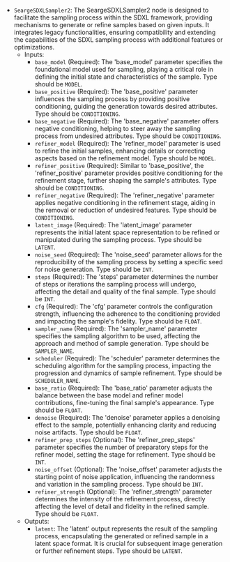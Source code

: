 - `SeargeSDXLSampler2`: The SeargeSDXLSampler2 node is designed to facilitate the sampling process within the SDXL framework, providing mechanisms to generate or refine samples based on given inputs. It integrates legacy functionalities, ensuring compatibility and extending the capabilities of the SDXL sampling process with additional features or optimizations.
    - Inputs:
        - `base_model` (Required): The 'base_model' parameter specifies the foundational model used for sampling, playing a critical role in defining the initial state and characteristics of the sample. Type should be `MODEL`.
        - `base_positive` (Required): The 'base_positive' parameter influences the sampling process by providing positive conditioning, guiding the generation towards desired attributes. Type should be `CONDITIONING`.
        - `base_negative` (Required): The 'base_negative' parameter offers negative conditioning, helping to steer away the sampling process from undesired attributes. Type should be `CONDITIONING`.
        - `refiner_model` (Required): The 'refiner_model' parameter is used to refine the initial samples, enhancing details or correcting aspects based on the refinement model. Type should be `MODEL`.
        - `refiner_positive` (Required): Similar to 'base_positive', the 'refiner_positive' parameter provides positive conditioning for the refinement stage, further shaping the sample's attributes. Type should be `CONDITIONING`.
        - `refiner_negative` (Required): The 'refiner_negative' parameter applies negative conditioning in the refinement stage, aiding in the removal or reduction of undesired features. Type should be `CONDITIONING`.
        - `latent_image` (Required): The 'latent_image' parameter represents the initial latent space representation to be refined or manipulated during the sampling process. Type should be `LATENT`.
        - `noise_seed` (Required): The 'noise_seed' parameter allows for the reproducibility of the sampling process by setting a specific seed for noise generation. Type should be `INT`.
        - `steps` (Required): The 'steps' parameter determines the number of steps or iterations the sampling process will undergo, affecting the detail and quality of the final sample. Type should be `INT`.
        - `cfg` (Required): The 'cfg' parameter controls the configuration strength, influencing the adherence to the conditioning provided and impacting the sample's fidelity. Type should be `FLOAT`.
        - `sampler_name` (Required): The 'sampler_name' parameter specifies the sampling algorithm to be used, affecting the approach and method of sample generation. Type should be `SAMPLER_NAME`.
        - `scheduler` (Required): The 'scheduler' parameter determines the scheduling algorithm for the sampling process, impacting the progression and dynamics of sample refinement. Type should be `SCHEDULER_NAME`.
        - `base_ratio` (Required): The 'base_ratio' parameter adjusts the balance between the base model and refiner model contributions, fine-tuning the final sample's appearance. Type should be `FLOAT`.
        - `denoise` (Required): The 'denoise' parameter applies a denoising effect to the sample, potentially enhancing clarity and reducing noise artifacts. Type should be `FLOAT`.
        - `refiner_prep_steps` (Optional): The 'refiner_prep_steps' parameter specifies the number of preparatory steps for the refiner model, setting the stage for refinement. Type should be `INT`.
        - `noise_offset` (Optional): The 'noise_offset' parameter adjusts the starting point of noise application, influencing the randomness and variation in the sampling process. Type should be `INT`.
        - `refiner_strength` (Optional): The 'refiner_strength' parameter determines the intensity of the refinement process, directly affecting the level of detail and fidelity in the refined sample. Type should be `FLOAT`.
    - Outputs:
        - `latent`: The 'latent' output represents the result of the sampling process, encapsulating the generated or refined sample in a latent space format. It is crucial for subsequent image generation or further refinement steps. Type should be `LATENT`.

